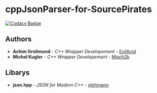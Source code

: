 # cppJsonParser-for-SourcePirates

[![Codacy Badge](https://api.codacy.com/project/badge/Grade/9780e03982c34fd2812f165710c4295d)](https://www.codacy.com/app/EvilAcid/cppJsonParser-for-SourcePirates?utm_source=github.com&amp;utm_medium=referral&amp;utm_content=EvilAcid/cppJsonParser-for-SourcePirates&amp;utm_campaign=Badge_Grade)

## Authors

* **Achim Grolimund** - *C++ Wrapper Developement* - [EvilAcid](https://github.com/EvilAcid)
* **Michel Kugler** - *C++ Wrapper Developement* - [Misch2k](https://github.com/Misch2k)

## Libarys
* **json.hpp** - *JSON for Modern C++* - [nlohmann](https://github.com/nlohmann/json)
